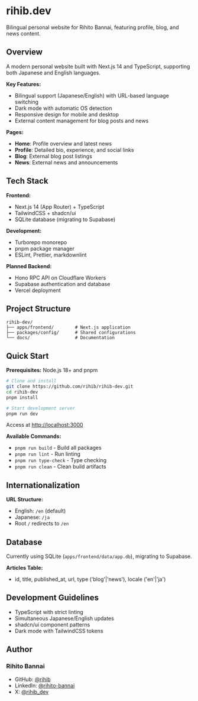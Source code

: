 # rihib.dev

Bilingual personal website for Rihito Bannai, featuring profile, blog, and news content.

## Overview

A modern personal website built with Next.js 14 and TypeScript, supporting both Japanese and English languages.

**Key Features:**

- Bilingual support (Japanese/English) with URL-based language switching
- Dark mode with automatic OS detection
- Responsive design for mobile and desktop
- External content management for blog posts and news

**Pages:**

- **Home**: Profile overview and latest news
- **Profile**: Detailed bio, experience, and social links
- **Blog**: External blog post listings
- **News**: External news and announcements

## Tech Stack

**Frontend:**

- Next.js 14 (App Router) + TypeScript
- TailwindCSS + shadcn/ui
- SQLite database (migrating to Supabase)

**Development:**

- Turborepo monorepo
- pnpm package manager
- ESLint, Prettier, markdownlint

**Planned Backend:**

- Hono RPC API on Cloudflare Workers
- Supabase authentication and database
- Vercel deployment

## Project Structure

```text
rihib-dev/
├── apps/frontend/        # Next.js application
├── packages/config/      # Shared configurations
└── docs/                 # Documentation
```

## Quick Start

**Prerequisites:** Node.js 18+ and pnpm

```bash
# Clone and install
git clone https://github.com/rihib/rihib-dev.git
cd rihib-dev
pnpm install

# Start development server
pnpm run dev
```

Access at <http://localhost:3000>

**Available Commands:**

- `pnpm run build` - Build all packages
- `pnpm run lint` - Run linting
- `pnpm run type-check` - Type checking
- `pnpm run clean` - Clean build artifacts

## Internationalization

**URL Structure:**

- English: `/en` (default)
- Japanese: `/ja`
- Root `/` redirects to `/en`

## Database

Currently using SQLite (`apps/frontend/data/app.db`), migrating to Supabase.

**Articles Table:**

- id, title, published_at, url, type ('blog'|'news'), locale ('en'|'ja')

## Development Guidelines

- TypeScript with strict linting
- Simultaneous Japanese/English updates
- shadcn/ui component patterns
- Dark mode with TailwindCSS tokens

## Author

### Rihito Bannai

- GitHub: [@rihib](https://github.com/rihib)
- LinkedIn: [@rihito-bannai](https://www.linkedin.com/in/rihito-bannai/)
- X: [@rihib_dev](https://x.com/rihib_dev)
